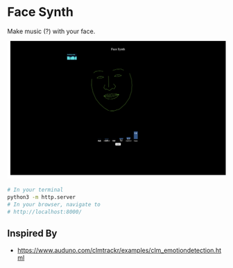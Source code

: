 # Face Synth

Make music (?) with your face.

![screenshot](screenshot.png)

```bash
# In your terminal
python3 -m http.server
# In your browser, navigate to
# http://localhost:8000/
```

## Inspired By

- https://www.auduno.com/clmtrackr/examples/clm_emotiondetection.html